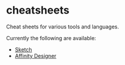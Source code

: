 # cheatsheets

Cheat sheets for various tools and languages.

Currently the following are available:

* [Sketch](https://github.com/futurice/cheatsheets/raw/master/final/Sketch.pdf)
* [Affinity Designer](https://github.com/futurice/cheatsheets/raw/master/final/Affinity%20Designer.pdf)
